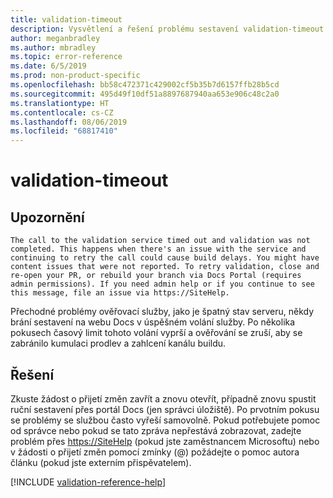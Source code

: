 ```yaml
---
title: validation-timeout
description: Vysvětlení a řešení problému sestavení validation-timeout na webu Docs
author: meganbradley
ms.author: mbradley
ms.topic: error-reference
ms.date: 6/5/2019
ms.prod: non-product-specific
ms.openlocfilehash: bb58c472371c429002cf5b35b7d6157ffb28b5cd
ms.sourcegitcommit: 495d49f10df51a8897687940aa653e906c48c2a0
ms.translationtype: HT
ms.contentlocale: cs-CZ
ms.lasthandoff: 08/06/2019
ms.locfileid: "68817410"
---
```

# <a name="validation-timeout"></a>validation-timeout

## <a name="warning"></a>Upozornění

`The call to the validation service timed out and validation was not completed. This happens when there's an issue with the service and continuing to retry the call could cause build delays. You might have content issues that were not reported. To retry validation, close and re-open your PR, or rebuild your branch via Docs Portal (requires admin permissions). If you need admin help or if you continue to see this message, file an issue via https://SiteHelp.`

Přechodné problémy ověřovací služby, jako je špatný stav serveru, někdy brání sestavení na webu Docs v úspěšném volání služby. Po několika pokusech časový limit tohoto volání vyprší a ověřování se zruší, aby se zabránilo kumulaci prodlev a zahlcení kanálu buildu.

## <a name="resolution"></a>Řešení

Zkuste žádost o přijetí změn zavřít a znovu otevřít, případně znovu spustit ruční sestavení přes portál Docs (jen správci úložiště). Po prvotním pokusu se problémy se službou často vyřeší samovolně. Pokud potřebujete pomoc od správce nebo pokud se tato zpráva nepřestává zobrazovat, zadejte problém přes [https://SiteHelp](https://SiteHelp) (pokud jste zaměstnancem Microsoftu) nebo v žádosti o přijetí změn pomocí zmínky (@) požádejte o pomoc autora článku (pokud jste externím přispěvatelem).

<!--make sure to add this file to your includes folder and verify the path-->
[!INCLUDE [validation-reference-help](includes/validation-reference-help.md)]
